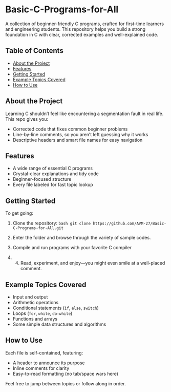 # Basic-C-Programs-for-All

A collection of beginner-friendly C programs, crafted for first-time learners and engineering students. This repository helps you build a strong foundation in C with clear, corrected examples and well-explained code.

## Table of Contents

- [About the Project](#about-the-project)
- [Features](#features)
- [Getting Started](#getting-started)
- [Example Topics Covered](#example-topics-covered)
- [How to Use](#how-to-use)

## About the Project

Learning C shouldn’t feel like encountering a segmentation fault in real life. This repo gives you:

- Corrected code that fixes common beginner problems
- Line-by-line comments, so you aren’t left guessing why it works
- Descriptive headers and smart file names for easy navigation

## Features

- A wide range of essential C programs
- Crystal-clear explanations and tidy code
- Beginner-focused structure
- Every file labeled for fast topic lookup

## Getting Started

To get going:

1. Clone the repository:
``` bash git clone https://github.com/AVM-27/Basic-C-Programs-for-All.git ```

3. Enter the folder and browse through the variety of sample codes.

4. Compile and run programs with your favorite C compiler

6. 4. Read, experiment, and enjoy—you might even smile at a well-placed comment.

## Example Topics Covered

- Input and output
- Arithmetic operations
- Conditional statements (`if`, `else`, `switch`)
- Loops (`for`, `while`, `do-while`)
- Functions and arrays
- Some simple data structures and algorithms

## How to Use

Each file is self-contained, featuring:

- A header to announce its purpose
- Inline comments for clarity
- Easy-to-read formatting (no tab/space wars here)

Feel free to jump between topics or follow along in order.

